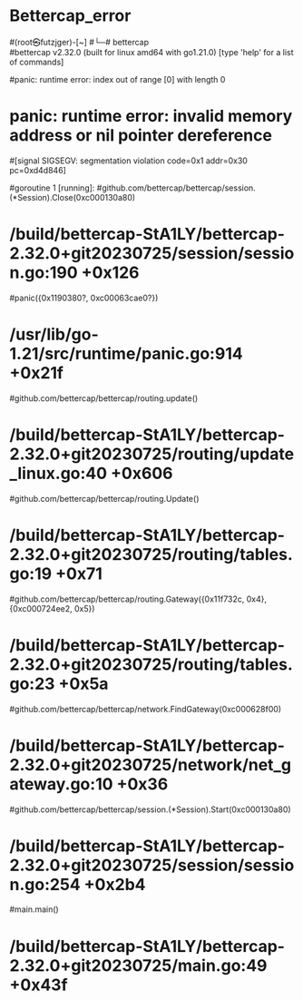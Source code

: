 # Bettercap_error


#(root㉿futzjger)-[~]
#└─# bettercap         
#bettercap v2.32.0 (built for linux amd64 with go1.21.0) [type 'help' for a list of commands]

#panic: runtime error: index out of range [0] with length 0
 #       panic: runtime error: invalid memory address or nil pointer dereference
#[signal SIGSEGV: segmentation violation code=0x1 addr=0x30 pc=0xd4d846]

#goroutine 1 [running]:
#github.com/bettercap/bettercap/session.(*Session).Close(0xc000130a80)
#        /build/bettercap-StA1LY/bettercap-2.32.0+git20230725/session/session.go:190 +0x126
#panic({0x1190380?, 0xc00063cae0?})
#        /usr/lib/go-1.21/src/runtime/panic.go:914 +0x21f
#github.com/bettercap/bettercap/routing.update()
 #       /build/bettercap-StA1LY/bettercap-2.32.0+git20230725/routing/update_linux.go:40 +0x606
#github.com/bettercap/bettercap/routing.Update()
 #       /build/bettercap-StA1LY/bettercap-2.32.0+git20230725/routing/tables.go:19 +0x71
#github.com/bettercap/bettercap/routing.Gateway({0x11f732c, 0x4}, {0xc000724ee2, 0x5})
 #       /build/bettercap-StA1LY/bettercap-2.32.0+git20230725/routing/tables.go:23 +0x5a
#github.com/bettercap/bettercap/network.FindGateway(0xc000628f00)
#        /build/bettercap-StA1LY/bettercap-2.32.0+git20230725/network/net_gateway.go:10 +0x36
#github.com/bettercap/bettercap/session.(*Session).Start(0xc000130a80)
 #       /build/bettercap-StA1LY/bettercap-2.32.0+git20230725/session/session.go:254 +0x2b4
#main.main()
 #       /build/bettercap-StA1LY/bettercap-2.32.0+git20230725/main.go:49 +0x43f
                                                                             
